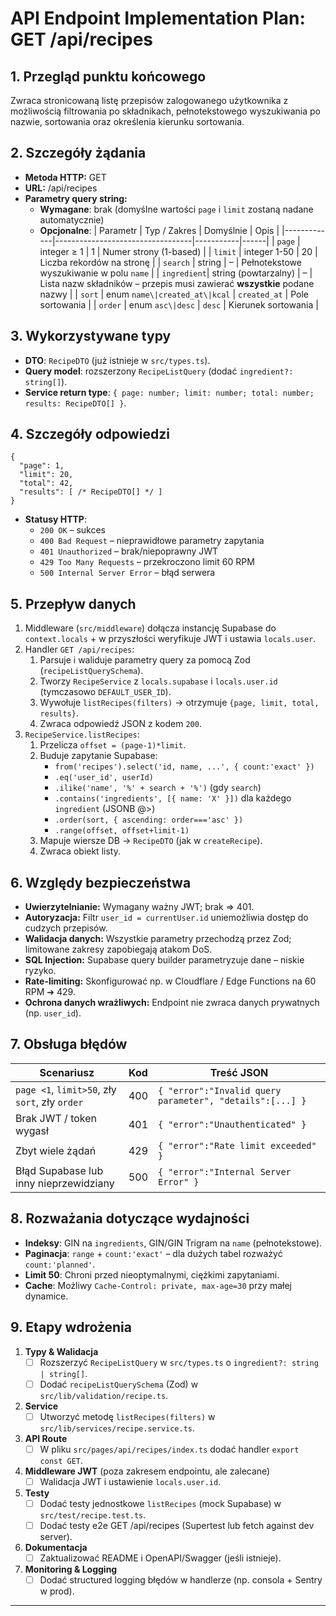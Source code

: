 # API Endpoint Implementation Plan: GET /api/recipes

## 1. Przegląd punktu końcowego
Zwraca stronicowaną listę przepisów zalogowanego użytkownika z możliwością filtrowania po składnikach, pełnotekstowego wyszukiwania po nazwie, sortowania oraz określenia kierunku sortowania.

## 2. Szczegóły żądania
- **Metoda HTTP:** GET
- **URL:** /api/recipes
- **Parametry query string:**
  - **Wymagane**: brak (domyślne wartości `page` i `limit` zostaną nadane automatycznie)
  - **Opcjonalne**:
    | Parametr    | Typ / Zakres                     | Domyślnie | Opis |
    |-------------|----------------------------------|-----------|------|
    | `page`      | integer ≥ 1                      | 1         | Numer strony (1-based) |
    | `limit`     | integer 1-50                    | 20        | Liczba rekordów na stronę |
    | `search`    | string                           | –         | Pełnotekstowe wyszukiwanie w polu `name` |
    | `ingredient`| string (powtarzalny)             | –         | Lista nazw składników – przepis musi zawierać **wszystkie** podane nazwy |
    | `sort`      | enum `name\|created_at\|kcal`  | `created_at` | Pole sortowania |
    | `order`     | enum `asc\|desc`                | `desc`    | Kierunek sortowania |

## 3. Wykorzystywane typy
- **DTO**: `RecipeDTO` (już istnieje w `src/types.ts`).
- **Query model**: rozszerzony `RecipeListQuery` (dodać `ingredient?: string[]`).
- **Service return type**: `{ page: number; limit: number; total: number; results: RecipeDTO[] }`.

## 4. Szczegóły odpowiedzi
```jsonc
{
  "page": 1,
  "limit": 20,
  "total": 42,
  "results": [ /* RecipeDTO[] */ ]
}
```
- **Statusy HTTP**:
  - `200 OK` – sukces
  - `400 Bad Request` – nieprawidłowe parametry zapytania
  - `401 Unauthorized` – brak/niepoprawny JWT
  - `429 Too Many Requests` – przekroczono limit 60 RPM
  - `500 Internal Server Error` – błąd serwera

## 5. Przepływ danych
1. Middleware (`src/middleware`) dołącza instancję Supabase do `context.locals` + w przyszłości weryfikuje JWT i ustawia `locals.user`.
2. Handler `GET /api/recipes`:
   1. Parsuje i waliduje parametry query za pomocą Zod (`recipeListQuerySchema`).
   2. Tworzy `RecipeService` z `locals.supabase` i `locals.user.id` (tymczasowo `DEFAULT_USER_ID`).
   3. Wywołuje `listRecipes(filters)` → otrzymuje `{page, limit, total, results}`.
   4. Zwraca odpowiedź JSON z kodem `200`.
3. `RecipeService.listRecipes`:
   1. Przelicza `offset = (page-1)*limit`.
   2. Buduje zapytanie Supabase:
      - `from('recipes').select('id, name, ...', { count:'exact' })`
      - `.eq('user_id', userId)`
      - `.ilike('name', '%' + search + '%')` (gdy `search`)
      - `.contains('ingredients', [{ name: 'X' }])` dla każdego `ingredient` (JSONB @>)
      - `.order(sort, { ascending: order==='asc' })`
      - `.range(offset, offset+limit-1)`
   3. Mapuje wiersze DB → `RecipeDTO` (jak w `createRecipe`).
   4. Zwraca obiekt listy.

## 6. Względy bezpieczeństwa
- **Uwierzytelnianie:** Wymagany ważny JWT; brak ⇒ 401.
- **Autoryzacja:** Filtr `user_id = currentUser.id` uniemożliwia dostęp do cudzych przepisów.
- **Walidacja danych:** Wszystkie parametry przechodzą przez Zod; limitowane zakresy zapobiegają atakom DoS.
- **SQL Injection:** Supabase query builder parametryzuje dane – niskie ryzyko.
- **Rate-limiting:** Skonfigurować np. w Cloudflare / Edge Functions na 60 RPM ➔ 429.
- **Ochrona danych wrażliwych:** Endpoint nie zwraca danych prywatnych (np. `user_id`).

## 7. Obsługa błędów
| Scenariusz | Kod | Treść JSON |
|------------|-----|------------|
| `page <1`, `limit>50`, zły `sort`, zły `order` | 400 | `{ "error":"Invalid query parameter", "details":[...] }` |
| Brak JWT / token wygasł | 401 | `{ "error":"Unauthenticated" }` |
| Zbyt wiele żądań | 429 | `{ "error":"Rate limit exceeded" }` |
| Błąd Supabase lub inny nieprzewidziany | 500 | `{ "error":"Internal Server Error" }` |

## 8. Rozważania dotyczące wydajności
- **Indeksy**: GIN na `ingredients`, GIN/GIN Trigram na `name` (pełnotekstowe).
- **Paginacja**: `range` + `count:'exact'` – dla dużych tabel rozważyć `count:'planned'`.
- **Limit 50**: Chroni przed nieoptymalnymi, ciężkimi zapytaniami.
- **Cache**: Możliwy `Cache-Control: private, max-age=30` przy małej dynamice.

## 9. Etapy wdrożenia
1. **Typy & Walidacja**
   - [ ] Rozszerzyć `RecipeListQuery` w `src/types.ts` o `ingredient?: string | string[]`.
   - [ ] Dodać `recipeListQuerySchema` (Zod) w `src/lib/validation/recipe.ts`.
2. **Service**
   - [ ] Utworzyć metodę `listRecipes(filters)` w `src/lib/services/recipe.service.ts`.
3. **API Route**
   - [ ] W pliku `src/pages/api/recipes/index.ts` dodać handler `export const GET`.
4. **Middleware JWT** (poza zakresem endpointu, ale zalecane)
   - [ ] Walidacja JWT i ustawienie `locals.user.id`.
5. **Testy**
   - [ ] Dodać testy jednostkowe `listRecipes` (mock Supabase) w `src/test/recipe.test.ts`.
   - [ ] Dodać testy e2e GET /api/recipes (Supertest lub fetch against dev server).
6. **Dokumentacja**
   - [ ] Zaktualizować README i OpenAPI/Swagger (jeśli istnieje).
7. **Monitoring & Logging**
   - [ ] Dodać structured logging błędów w handlerze (np. consola + Sentry w prod).

--- 